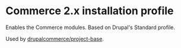 # Commerce 2.x installation profile

Enables the Commerce modules.
Based on Drupal's Standard profile.

Used by [drupalcommerce/project-base](https://github.com/drupalcommerce/project-base).
